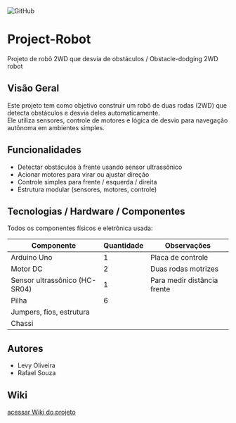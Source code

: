 ![GitHub](https://img.shields.io/github/license/rafaasouza/senac-tat?style=for-the-badge)

# Project-Robot

Projeto de robô 2WD que desvia de obstáculos / Obstacle-dodging 2WD robot

## Visão Geral

Este projeto tem como objetivo construir um robô de duas rodas (2WD) que detecta obstáculos e desvia deles automaticamente.  
Ele utiliza sensores, controle de motores e lógica de desvio para navegação autônoma em ambientes simples.


## Funcionalidades

- Detectar obstáculos à frente usando sensor ultrassônico
- Acionar motores para virar ou ajustar direção  
- Controle simples para frente / esquerda / direita  
- Estrutura modular (sensores, motores, controle)

## Tecnologias / Hardware / Componentes

Todos os componentes físicos e eletrônica usada:

| Componente | Quantidade | Observações |
|------------|------------|-------------------------------|
| Arduino Uno | 1 | Placa de controle |
| Motor DC | 2 | Duas rodas motrizes |
| Sensor ultrassônico (HC-SR04) | 1 | Para medir distância frente |
| Pilha | 6 |
| Jumpers, fios, estrutura
| Chassi

##  Autores

- Levy Oliveira  
- Rafael Souza  




## Wiki
[acessar Wiki do projeto](https://github.com/rafaasouza/Project-Robot/wiki)
